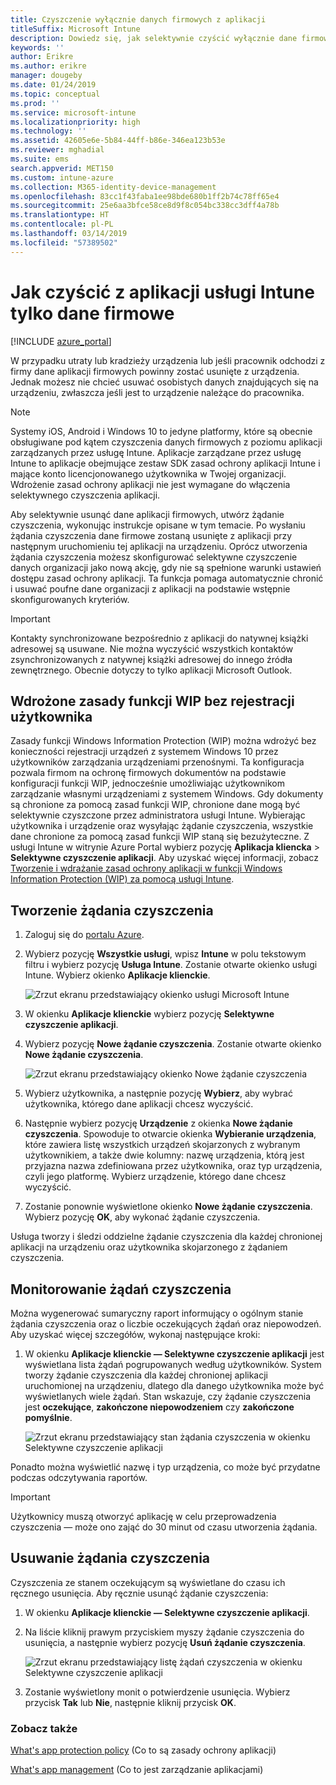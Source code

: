 ```yaml
---
title: Czyszczenie wyłącznie danych firmowych z aplikacji
titleSuffix: Microsoft Intune
description: Dowiedz się, jak selektywnie czyścić wyłącznie dane firmowe z aplikacji zarządzanych przez usługę Intune w usłudze Microsoft Intune.
keywords: ''
author: Erikre
ms.author: erikre
manager: dougeby
ms.date: 01/24/2019
ms.topic: conceptual
ms.prod: ''
ms.service: microsoft-intune
ms.localizationpriority: high
ms.technology: ''
ms.assetid: 42605e6e-5b84-44ff-b86e-346ea123b53e
ms.reviewer: mghadial
ms.suite: ems
search.appverid: MET150
ms.custom: intune-azure
ms.collection: M365-identity-device-management
ms.openlocfilehash: 83cc1f43faba1ee98bde680b1ff2b74c78ff65e4
ms.sourcegitcommit: 25e6aa3bfce58ce8d9f8c054bc338cc3dff4a78b
ms.translationtype: HT
ms.contentlocale: pl-PL
ms.lasthandoff: 03/14/2019
ms.locfileid: "57389502"
---
```

# <a name="how-to-wipe-only-corporate-data-from-intune-managed-apps"></a>Jak czyścić z aplikacji usługi Intune tylko dane firmowe

[!INCLUDE [azure_portal](./includes/azure_portal.md)]

W przypadku utraty lub kradzieży urządzenia lub jeśli pracownik odchodzi z firmy dane aplikacji firmowych powinny zostać usunięte z urządzenia. Jednak możesz nie chcieć usuwać osobistych danych znajdujących się na urządzeniu, zwłaszcza jeśli jest to urządzenie należące do pracownika.

>[!NOTE]
> Systemy iOS, Android i Windows 10 to jedyne platformy, które są obecnie obsługiwane pod kątem czyszczenia danych firmowych z poziomu aplikacji zarządzanych przez usługę Intune. Aplikacje zarządzane przez usługę Intune to aplikacje obejmujące zestaw SDK zasad ochrony aplikacji Intune i mające konto licencjonowanego użytkownika w Twojej organizacji. Wdrożenie zasad ochrony aplikacji nie jest wymagane do włączenia selektywnego czyszczenia aplikacji.

Aby selektywnie usunąć dane aplikacji firmowych, utwórz żądanie czyszczenia, wykonując instrukcje opisane w tym temacie. Po wysłaniu żądania czyszczenia dane firmowe zostaną usunięte z aplikacji przy następnym uruchomieniu tej aplikacji na urządzeniu. Oprócz utworzenia żądania czyszczenia możesz skonfigurować selektywne czyszczenie danych organizacji jako nową akcję, gdy nie są spełnione warunki ustawień dostępu zasad ochrony aplikacji. Ta funkcja pomaga automatycznie chronić i usuwać poufne dane organizacji z aplikacji na podstawie wstępnie skonfigurowanych kryteriów.

>[!IMPORTANT]
> Kontakty synchronizowane bezpośrednio z aplikacji do natywnej książki adresowej są usuwane. Nie można wyczyścić wszystkich kontaktów zsynchronizowanych z natywnej książki adresowej do innego źródła zewnętrznego. Obecnie dotyczy to tylko aplikacji Microsoft Outlook.

## <a name="deployed-wip-policies-without-user-enrollment"></a>Wdrożone zasady funkcji WIP bez rejestracji użytkownika
Zasady funkcji Windows Information Protection (WIP) można wdrożyć bez konieczności rejestracji urządzeń z systemem Windows 10 przez użytkowników zarządzania urządzeniami przenośnymi. Ta konfiguracja pozwala firmom na ochronę firmowych dokumentów na podstawie konfiguracji funkcji WIP, jednocześnie umożliwiając użytkownikom zarządzanie własnymi urządzeniami z systemem Windows. Gdy dokumenty są chronione za pomocą zasad funkcji WIP, chronione dane mogą być selektywnie czyszczone przez administratora usługi Intune. Wybierając użytkownika i urządzenie oraz wysyłając żądanie czyszczenia, wszystkie dane chronione za pomocą zasad funkcji WIP staną się bezużyteczne. Z usługi Intune w witrynie Azure Portal wybierz pozycję **Aplikacja kliencka** > **Selektywne czyszczenie aplikacji**. Aby uzyskać więcej informacji, zobacz [Tworzenie i wdrażanie zasad ochrony aplikacji w funkcji Windows Information Protection (WIP) za pomocą usługi Intune](windows-information-protection-policy-create.md).

## <a name="create-a-wipe-request"></a>Tworzenie żądania czyszczenia

1.  Zaloguj się do [portalu Azure](https://portal.azure.com).

2.  Wybierz pozycję **Wszystkie usługi**, wpisz **Intune** w polu tekstowym filtru i wybierz pozycję **Usługa Intune**. Zostanie otwarte okienko usługi Intune. Wybierz okienko **Aplikacje klienckie**.

    ![Zrzut ekranu przedstawiający okienko usługi Microsoft Intune](./media/apps-selective-wipe01.png)

3.  W okienku **Aplikacje klienckie** wybierz pozycję **Selektywne czyszczenie aplikacji**.

4.  Wybierz pozycję **Nowe żądanie czyszczenia**. Zostanie otwarte okienko **Nowe żądanie czyszczenia**.

    ![Zrzut ekranu przedstawiający okienko Nowe żądanie czyszczenia](./media/AzurePortal_MAM_NewWipeRequest.png)

5.  Wybierz użytkownika, a następnie pozycję **Wybierz**, aby wybrać użytkownika, którego dane aplikacji chcesz wyczyścić.

6.  Następnie wybierz pozycję **Urządzenie** z okienka **Nowe żądanie czyszczenia**. Spowoduje to otwarcie okienka **Wybieranie urządzenia**, które zawiera listę wszystkich urządzeń skojarzonych z wybranym użytkownikiem, a także dwie kolumny: nazwę urządzenia, którą jest przyjazna nazwa zdefiniowana przez użytkownika, oraz typ urządzenia, czyli jego platformę. Wybierz urządzenie, którego dane chcesz wyczyścić.

7.  Zostanie ponownie wyświetlone okienko **Nowe żądanie czyszczenia**. Wybierz pozycję **OK**, aby wykonać żądanie czyszczenia.

Usługa tworzy i śledzi oddzielne żądanie czyszczenia dla każdej chronionej aplikacji na urządzeniu oraz użytkownika skojarzonego z żądaniem czyszczenia.

## <a name="monitor-your-wipe-requests"></a>Monitorowanie żądań czyszczenia

Można wygenerować sumaryczny raport informujący o ogólnym stanie żądania czyszczenia oraz o liczbie oczekujących żądań oraz niepowodzeń. Aby uzyskać więcej szczegółów, wykonaj następujące kroki:

1.  W okienku **Aplikacje klienckie — Selektywne czyszczenie aplikacji** jest wyświetlana lista żądań pogrupowanych według użytkowników. System tworzy żądanie czyszczenia dla każdej chronionej aplikacji uruchomionej na urządzeniu, dlatego dla danego użytkownika może być wyświetlanych wiele żądań. Stan wskazuje, czy żądanie czyszczenia jest **oczekujące**, **zakończone niepowodzeniem** czy **zakończone pomyślnie**.

    ![Zrzut ekranu przedstawiający stan żądania czyszczenia w okienku Selektywne czyszczenie aplikacji](./media/wipe-request-status-1.png)

Ponadto można wyświetlić nazwę i typ urządzenia, co może być przydatne podczas odczytywania raportów.

>[!IMPORTANT]
> Użytkownicy muszą otworzyć aplikację w celu przeprowadzenia czyszczenia — może ono zająć do 30 minut od czasu utworzenia żądania.

## <a name="delete-a-wipe-request"></a>Usuwanie żądania czyszczenia

Czyszczenia ze stanem oczekującym są wyświetlane do czasu ich ręcznego usunięcia. Aby ręcznie usunąć żądanie czyszczenia:

1.  W okienku **Aplikacje klienckie — Selektywne czyszczenie aplikacji**.

2.  Na liście kliknij prawym przyciskiem myszy żądanie czyszczenia do usunięcia, a następnie wybierz pozycję **Usuń żądanie czyszczenia**.

    ![Zrzut ekranu przedstawiający listę żądań czyszczenia w okienku Selektywne czyszczenie aplikacji](./media/delete-wipe-request.png)

3.  Zostanie wyświetlony monit o potwierdzenie usunięcia. Wybierz przycisk **Tak** lub **Nie**, następnie kliknij przycisk **OK**.

### <a name="see-also"></a>Zobacz także
[What's app protection policy](app-protection-policy.md) (Co to są zasady ochrony aplikacji)

[What's app management](app-management.md) (Co to jest zarządzanie aplikacjami)
